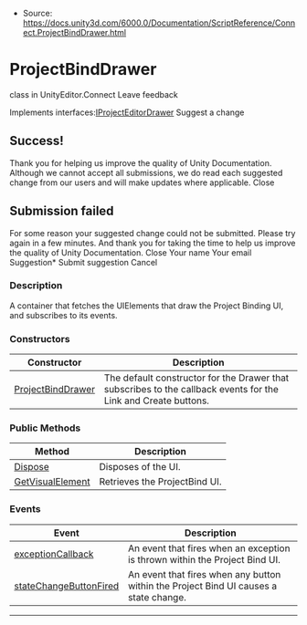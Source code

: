 * Source: https://docs.unity3d.com/6000.0/Documentation/ScriptReference/Connect.ProjectBindDrawer.html

# ProjectBindDrawer
class in UnityEditor.Connect
Leave feedback
  

Implements interfaces:[IProjectEditorDrawer](https://docs.unity3d.com/6000.0/Documentation/ScriptReference/Connect.IProjectEditorDrawer.html)
Suggest a change
## Success!
Thank you for helping us improve the quality of Unity Documentation. Although we cannot accept all submissions, we do read each suggested change from our users and will make updates where applicable.
Close
## Submission failed
For some reason your suggested change could not be submitted. Please <a>try again</a> in a few minutes. And thank you for taking the time to help us improve the quality of Unity Documentation.
Close
Your name Your email Suggestion* Submit suggestion
Cancel
### Description
A container that fetches the UIElements that draw the Project Binding UI, and subscribes to its events.
### Constructors
Constructor | Description  
---|---  
[ProjectBindDrawer](https://docs.unity3d.com/6000.0/Documentation/ScriptReference/Connect.ProjectBindDrawer-ctor.html) | The default constructor for the Drawer that subscribes to the callback events for the Link and Create buttons.  
### Public Methods
Method | Description  
---|---  
[Dispose](https://docs.unity3d.com/6000.0/Documentation/ScriptReference/Connect.ProjectBindDrawer.Dispose.html) | Disposes of the UI.  
[GetVisualElement](https://docs.unity3d.com/6000.0/Documentation/ScriptReference/Connect.ProjectBindDrawer.GetVisualElement.html) | Retrieves the ProjectBind UI.  
### Events
Event | Description  
---|---  
[exceptionCallback](https://docs.unity3d.com/6000.0/Documentation/ScriptReference/Connect.ProjectBindDrawer-exceptionCallback.html) | An event that fires when an exception is thrown within the Project Bind UI.  
[stateChangeButtonFired](https://docs.unity3d.com/6000.0/Documentation/ScriptReference/Connect.ProjectBindDrawer-stateChangeButtonFired.html) | An event that fires when any button within the Project Bind UI causes a state change.  
* * *
